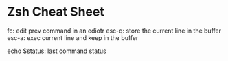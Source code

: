 # Zsh Cheat Sheet

fc: edit prev command in an ediotr
esc-q: store the current line in the buffer
esc-a: exec current line and keep in the buffer

echo $status: last command status
